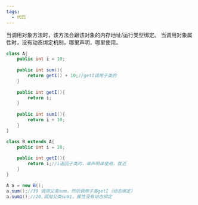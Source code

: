 ```yaml
---
tags:
  - 代码
---
```

当调用对象方法时，该方法会跟该对象的内存地址/运行类型绑定。
当调用对象属性时，没有动态绑定机制，哪里声明，哪里使用。

```java
class A{
	public int i = 10;
	
	public int sum(){
		return getI() + 10;//getI调用子类的
	}
	
	public int getI(){
		return i;
	}
	
	public int sum1(){
		return i + 10;
	}
}

class B extends A{
	public int i = 20;
	
	public int getI(){
		return i;//i返回子类的，谁声明谁使用，就近
	}
}

A a = new B();
a.sum();//30 调用父类sum，然后调用子类getI（动态绑定）
a.sum1();//20,调用父类sum1，属性没有动态绑定
```